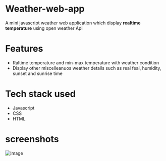 # Weather-web-app

A mini javascript weather web application which display **realtime temperature** using open weather Api
# Features
- Raltime temperature and min-max temperature with weather condition 
- Display other miscelleanuos weather details such as real feal, humidity, sunset and sunrise time


# Tech stack used 
- Javascript
- CSS
- HTML

# screenshots 
![image](https://user-images.githubusercontent.com/106578262/176891293-43d20dbf-e8fb-4c26-8f82-0bb8568f733a.png)
